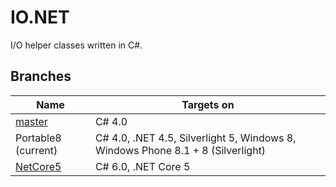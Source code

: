 # IO.NET

I/O helper classes written in C#.

## Branches

| Name  | Targets on  |
| ----- | ----------- |
| [master](https://github.com/mkloubert/IO.NET)  | C# 4.0  |
| Portable8 (current)  | C# 4.0, .NET 4.5, Silverlight 5, Windows 8, Windows Phone 8.1 + 8 (Silverlight)  |
| [NetCore5](https://github.com/mkloubert/IO.NET/tree/NetCore5)  | C# 6.0, .NET Core 5  |
